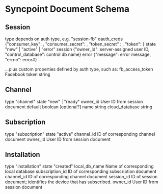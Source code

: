 # Syncpoint Document Schema ##

## Session ##
type            depends on auth type, e.g. "session-fb"
oauth_creds     {"consumer_key": , "consumer_secret": , "token_secret" : , "token": }
state           "new" | "active" | "error"
session         {"owner_id": server-assigned user ID, "control_database": control db name}
error           {"message": error message, "errno": error#}

...plus custom properties defined by auth type, such as:
fb_access_token Facebook token string


## Channel ##

type            "channel"
state           "new" | "ready"
owner_id        User ID from session document
default         boolean [optional?]
name            string
cloud_database  string

## Subscription ##

type            "subscription"
state           "active"
channel_id      ID of corresponding channel document
owner_id        User ID from session document

## Installation ##

type            "installation"
state           "created"
local_db_name   Name of corresponding local database
subscription_id ID of corresponding subscription document
channel_id      ID of corresponding channel document
session_id      ID of session document; identifies the device that has subscribed.
owner_id        User ID from session document
